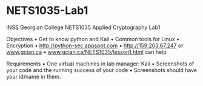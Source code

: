 # NETS1035-Lab1
INSS Georgian College NETS1035 Applied Cryptography Lab1

Objectives
•	Get to know python and Kali
•	Common tools for Linux 
•	Encryption
•	http://python-sec.appspot.com
•	http://159.203.67.247 or www.gcian.ca
•	www.gcian.ca/NETS1035/lesson1.html can help

Requirements
•	One virtual machines in lab manager: Kali 
•	Screenshots of your code and the running success of your code
•	Screenshots should have your id/name in them.
